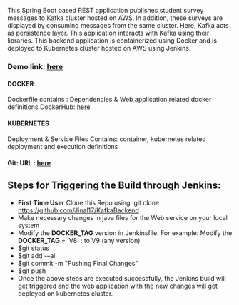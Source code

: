 This Spring Boot based REST application publishes student survey messages to Kafka cluster hosted on AWS. In addition, these surveys are displayed by consuming messages from the same cluster. Here, Kafka acts as persistence layer. This application interacts with Kafka using their libraries.
This backend application is containerized using Docker and is deployed to Kubernetes cluster hosted on AWS using Jenkins.

### Demo link: [here](https://drive.google.com/drive/folders/1hJn0FQd-iG94MyEfQr_lKfLLrp2utjES?usp=sharing)
#### DOCKER
Dockerfile contains : Dependencies & Web application related docker definitions
DockerHub: [here](https://hub.docker.com/repository/docker/jinal0217/hw4_rest_kafka)

#### KUBERNETES
Deployment & Service Files Contains: container, kubernetes related deployment and execution definitions

#### Git: URL : [here](https://github.com/Jinal17/KafkaBackend)


## Steps for Triggering the Build through Jenkins:

- **First Time User** Clone this Repo using: git clone https://github.com/Jinal17/KafkaBackend
- Make necessary changes in java files for the Web service on your local system
- Modify the **DOCKER_TAG** version in Jenkinsfile. For example: Modify the **DOCKER_TAG** = ‘V8’ : to V9 (any version)
- $git status
- $git add -–all
- $git commit -m "Pushing Final Changes"
- $git push
- Once the above steps are executed successfully, the Jenkins build will get triggered and the web application with the new changes will get deployed on kubernetes cluster.
